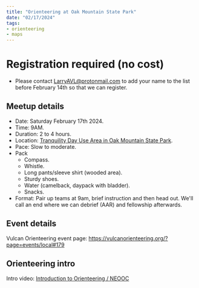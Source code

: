```yaml
---
title: "Orienteering at Oak Mountain State Park"
date: "02/17/2024"
tags:
- orienteering
- maps
---
```


# Registration required (no cost)
- Please contact [LarryAVL@protonmail.com](mailto:LarryAVL@protonmail.com) to add your name to the list before February 14th so that we can register.

## Meetup details
- Date: Saturday February 17th 2024.
- Time: 9AM.
- Duration: 2 to 4 hours.
- Location: [Tranquility Day Use Area in Oak Mountain State Park](https://goo.gl/maps/FyVyxfMQNxb4kkdg8).
- Pace: Slow to moderate.
- Pack
	- Compass.
	- Whistle.
	- Long pants/sleeve shirt (wooded area).
	- Sturdy shoes.
	- Water (camelback, daypack with bladder).
	- Snacks.
- Format:
Pair up teams at 9am, brief instruction and then head out. We'll call an end where we can debrief (AAR) and fellowship afterwards.

## Event details
Vulcan Orienteering event page: https://vulcanorienteering.org/?page=events/local#179

## Orienteering intro
Intro video: [Introduction to Orienteering / NEOOC](https://www.youtube.com/watch?v=3S1a0IDOk4s)